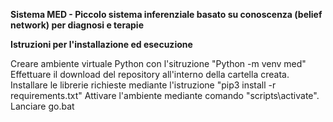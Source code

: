 <B>Sistema MED - Piccolo sistema inferenziale basato su conoscenza (belief network) per diagnosi e terapie</B>

<B>Istruzioni per l'installazione ed esecuzione</B>

Creare ambiente virtuale Python con l'sitruzione "Python -m venv med"
Effettuare il download del repository all'interno della cartella creata. 
Installare le librerie richieste mediante l'istruzione "pip3 install -r requirements.txt"
Attivare l'ambiente mediante comando "scripts\activate".
Lanciare go.bat

